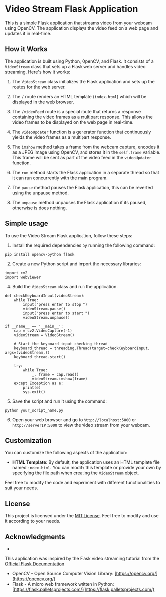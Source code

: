 # Video Stream Flask Application

This is a simple Flask application that streams video from your webcam using OpenCV. The application displays the video feed on a web page and updates it in real-time.

## How it Works

The application is built using Python, OpenCV, and Flask. It consists of a `VideoStream` class that sets up a Flask web server and handles video streaming. Here's how it works:

1. The `VideoStream` class initializes the Flask application and sets up the routes for the web server.

2. The `/` route renders an HTML template (`index.html`) which will be displayed in the web browser.

3. The `/videoFeed` route is a special route that returns a response containing the video frames as a multipart response. This allows the video frames to be displayed on the web page in real-time.

4. The `videoUpdater` function is a generator function that continuously yields the video frames as a multipart response.

5. The `imshow` method takes a frame from the webcam capture, encodes it as a JPEG image using OpenCV, and stores it in the `self.frame` variable. This frame will be sent as part of the video feed in the `videoUpdater` function.

6. The `run` method starts the Flask application in a separate thread so that it can run concurrently with the main program.

7. The `pause` method pauses the Flask application, this can be reverted using the unpause method.

8. The `unpause` method unpauses the Flask application if its paused, otherwise is does nothing.

## Simple usage

To use the Video Stream Flask application, follow these steps:

1. Install the required dependencies by running the following command:
```
pip install opencv-python flask
```

2. Create a new Python script and import the necessary libraries:
```
import cv2
import webViewer
```

4. Build the `VideoStream` class and run the application.

```
def checkKeyboardInput(videoStream):
    while True:
        input("press enter to stop ")
        videoStream.pause()
        input("press enter to start ")
        videoStream.unpause()

if __name__ == '__main__':
    cap = cv2.VideoCapture(-1)
    videoStream = VideoStream()

    # Start the keyboard input checking thread
    keyboard_thread = threading.Thread(target=checkKeyboardInput, args=(videoStream,))
    keyboard_thread.start()

    try:
        while True:
            _, frame = cap.read()
            videoStream.imshow(frame)
    except Exception as e:
        print(e)
        sys.exit()
```

5. Save the script and run it using the command:
```
python your_script_name.py
```

6. Open your web browser and go to `http://localhost:5000` or `http://serverIP:5000` to view the video stream from your webcam.

## Customization

You can customize the following aspects of the application:

- **HTML Template**: By default, the application uses an HTML template file named `index.html`. You can modify this template or provide your own by specifying the file path when creating the `VideoStream` object.


Feel free to modify the code and experiment with different functionalities to suit your needs.

## License

This project is licensed under the [MIT License](https://opensource.org/licenses/MIT). Feel free to modify and use it according to your needs.

## Acknowledgments

-

 This application was inspired by the Flask video streaming tutorial from the [Official Flask Documentation](https://flask.palletsprojects.com/)
- OpenCV - Open Source Computer Vision Library: [https://opencv.org/](https://opencv.org/)
- Flask - A micro web framework written in Python: [https://flask.palletsprojects.com/](https://flask.palletsprojects.com/)